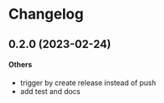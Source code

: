 # Changelog

## 0.2.0 (2023-02-24)

#### Others

- trigger by create release instead of push
- add test and docs
